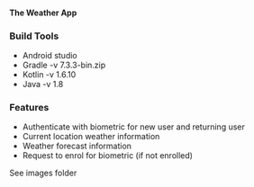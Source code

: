 #### The Weather App

### Build Tools
- Android studio
- Gradle -v 7.3.3-bin.zip
- Kotlin -v 1.6.10
- Java -v 1.8

### Features
- Authenticate with biometric for new user and returning user
- Current location weather information
- Weather forecast information
- Request to enrol for biometric (if not enrolled)

See images folder 